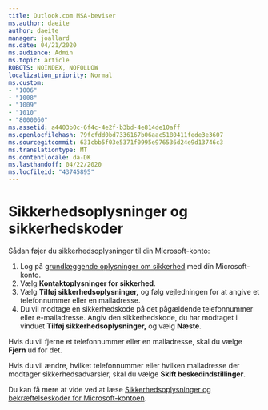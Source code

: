 ```yaml
---
title: Outlook.com MSA-beviser
ms.author: daeite
author: daeite
manager: joallard
ms.date: 04/21/2020
ms.audience: Admin
ms.topic: article
ROBOTS: NOINDEX, NOFOLLOW
localization_priority: Normal
ms.custom:
- "1006"
- "1008"
- "1009"
- "1010"
- "8000060"
ms.assetid: a4403b0c-6f4c-4e2f-b3bd-4e814de10aff
ms.openlocfilehash: 79fcfdd0bd7336167b06aac5180411fede3e3607
ms.sourcegitcommit: 631cbb5f03e5371f0995e976536d24e9d13746c3
ms.translationtype: MT
ms.contentlocale: da-DK
ms.lasthandoff: 04/22/2020
ms.locfileid: "43745895"
---
```

# <a name="security-info-and-security-codes"></a>Sikkerhedsoplysninger og sikkerhedskoder

Sådan føjer du sikkerhedsoplysninger til din Microsoft-konto:

1. Log på [grundlæggende oplysninger om sikkerhed](https://account.microsoft.com/security) med din Microsoft-konto.
1. Vælg **Kontaktoplysninger for sikkerhed**.
1. Vælg **Tilføj sikkerhedsoplysninger,** og følg vejledningen for at angive et telefonnummer eller en mailadresse.
1. Du vil modtage en sikkerhedskode på det pågældende telefonnummer eller e-mailadresse. Angiv den sikkerhedskode, du har modtaget i vinduet **Tilføj sikkerhedsoplysninger,** og vælg **Næste**.

Hvis du vil fjerne et telefonnummer eller en mailadresse, skal du vælge **Fjern** ud for det.

Hvis du vil ændre, hvilket telefonnummer eller hvilken mailadresse der modtager sikkerhedsadvarsler, skal du vælge **Skift beskedindstillinger**.

Du kan få mere at vide ved at læse [Sikkerhedsoplysninger og bekræftelseskoder for Microsoft-kontoen](https://support.microsoft.com/help/12428/).